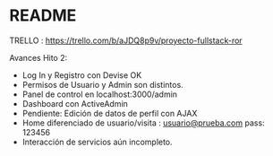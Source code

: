 # README
TRELLO : https://trello.com/b/aJDQ8p9v/proyecto-fullstack-ror

Avances Hito 2:
- Log In y Registro con Devise OK
- Permisos de Usuario y Admin son distintos.
- Panel de control en localhost:3000/admin
- Dashboard con ActiveAdmin
- Pendiente: Edición de datos de perfil con AJAX
- Home diferenciado de usuario/visita : usuario@prueba.com pass: 123456
- Interacción de servicios aún incompleto.



